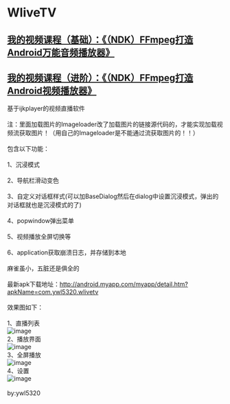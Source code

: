 # WliveTV
## [我的视频课程（基础）：《（NDK）FFmpeg打造Android万能音频播放器》](https://edu.csdn.net/course/detail/6842)
## [我的视频课程（进阶）：《（NDK）FFmpeg打造Android视频播放器》](https://edu.csdn.net/course/detail/8036)
基于ijkplayer的视频直播软件<br/><br/>
注：里面加载图片的Imageloader改了加载图片的链接源代码的，才能实现加载视频流获取图片！（用自己的Imageloader是不能通过流获取图片的！！）<br/><br/>
包含以下功能：<br/><br/>
1、沉浸模式<br/><br/>
2、导航栏滑动变色<br/><br/>
3、自定义对话框样式(可以加BaseDialog然后在dialog中设置沉浸模式，弹出的对话框就也是沉浸模式的了)<br/><br/>
4、popwindow弹出菜单<br/><br/>
5、视频播放全屏切换等<br/><br/>
6、application获取崩溃日志，并存储到本地<br/><br/>
麻雀虽小，五脏还是俱全的<br/><br/>
最新apk下载地址：http://android.myapp.com/myapp/detail.htm?apkName=com.ywl5320.wlivetv<br/><br/>
效果图如下：<br/><br/>
1、直播列表<br/>
![image](https://github.com/wanliyang1990/WliveTV/blob/master/images/1.png)<br/>
2、播放界面<br/>
![image](https://github.com/wanliyang1990/WliveTV/blob/master/images/2.png)<br/>
3、全屏播放<br/>
![image](https://github.com/wanliyang1990/WliveTV/blob/master/images/3.png)<br/>
4、设置<br/>
![image](https://github.com/wanliyang1990/WliveTV/blob/master/images/4.png)<br/>
<br/>
by:ywl5320
